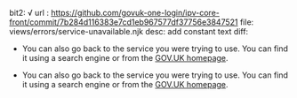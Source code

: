 bit2: √
url : https://github.com/govuk-one-login/ipv-core-front/commit/7b284d116383e7cd1eb967577df37756e3847521
file: views/errors/service-unavailable.njk
desc: add constant text
diff: 
- <p class="govuk-body">You can also go back to the service you were trying to use. You can find it using a search engine or from the <a class=\"govuk-link\" target=\"_blank\" rel=\"noopener noreferrer\" href=\"https://www.gov.uk\">GOV.UK homepage</a>.</p>
+ <p class="govuk-body">You can also go back to the service you were trying to use. You can find it using a search engine or from the <a class="govuk-link" target="_blank" rel="noopener noreferrer" href="https://www.gov.uk">GOV.UK homepage</a>.</p>